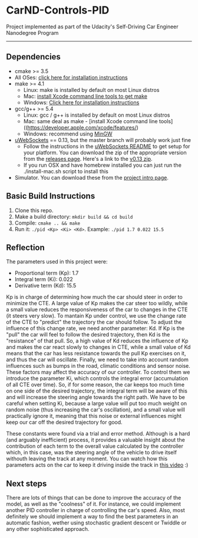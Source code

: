 # CarND-Controls-PID
Project implemented as part of the Udacity's Self-Driving Car Engineer Nanodegree Program

---

## Dependencies

* cmake >= 3.5
 * All OSes: [click here for installation instructions](https://cmake.org/install/)
* make >= 4.1
  * Linux: make is installed by default on most Linux distros
  * Mac: [install Xcode command line tools to get make](https://developer.apple.com/xcode/features/)
  * Windows: [Click here for installation instructions](http://gnuwin32.sourceforge.net/packages/make.htm)
* gcc/g++ >= 5.4
  * Linux: gcc / g++ is installed by default on most Linux distros
  * Mac: same deal as make - [install Xcode command line tools]((https://developer.apple.com/xcode/features/)
  * Windows: recommend using [MinGW](http://www.mingw.org/)
* [uWebSockets](https://github.com/uWebSockets/uWebSockets) == 0.13, but the master branch will probably work just fine
  * Follow the instructions in the [uWebSockets README](https://github.com/uWebSockets/uWebSockets/blob/master/README.md) to get setup for your platform. You can download the zip of the appropriate version from the [releases page](https://github.com/uWebSockets/uWebSockets/releases). Here's a link to the [v0.13 zip](https://github.com/uWebSockets/uWebSockets/archive/v0.13.0.zip).
  * If you run OSX and have homebrew installed you can just run the ./install-mac.sh script to install this
* Simulator. You can download these from the [project intro page](https://github.com/udacity/CarND-PID-Control-Project/releases).

## Basic Build Instructions

1. Clone this repo.
2. Make a build directory: `mkdir build && cd build`
3. Compile: `cmake .. && make`
4. Run it: `./pid <Kp> <Ki> <Kd>`. Example: `./pid 1.7 0.022 15.5`

## Reflection
The parameters used in this project were:
 - Proportional term (Kp): 1.7
 - Integral term (Ki): 0.022
 - Derivative term (Kd): 15.5

 Kp is in charge of determining how much the car should steer in order to minimize the CTE. A large value of Kp makes the car steer too wildly, while a small value reduces the responsiveness of the car to changes in the CTE (it steers very slow). To mantain Kp under control, we use the change rate of the CTE to "predict" the trajectory the car should follow. To adjust the influence of this change rate, we need another parameter: Kd. If Kp is the "pull" the car will feel to follow the desired trajectory, then Kd is the "resistance" of that pull. So, a high value of Kd reduces the influence of Kp and makes the car react slowly to changes in CTE, while a small value of Kd means that the car has less resistance towards the pull Kp exercises on it, and thus the car will oscillate. Finally, we need to take into account random influences such as bumps in the road, climatic conditions and sensor noise. These factors may affect the accuracy of our controller. To control them we introduce the parameter Ki, which controls the integral error (accumulation of all CTE over time). So, if for some reason, the car keeps too much time on one side of the desired trajectory, the integral term will be aware of this and will increase the steering angle towards the right path. We have to be careful when setting Ki, because a large value will put too much weight on random noise (thus increasing the car's oscillation), and a small value will practically ignore it, meaning that this noise or external influences might keep our car off the desired trajectory for good.

 These constants were found via a trial and error method. Although is a hard (and arguably inefficient) process, it provides a valuable insight about the contribution of each term to the overall value calculated by the controller which, in this case, was the steering angle of the vehicle to drive itself withouth leaving the track at any moment. You can watch how this parameters acts on the car to keep it driving inside the track in [this video]() :)

 ## Next steps
 There are lots of things that can be done to improve the accuracy of the model, as well as the "coolness" of it. For instance, we could implement another PID controller in charge of controlling the car's speed. Also, most definitely we should implement a way to find the best parameters in an automatic fashion, wether using stochastic gradient descent or Twiddle or any other sophisticated approach. 
